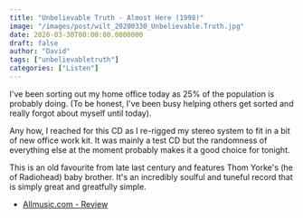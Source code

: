 ```yaml
---
title: "Unbelievable Truth - Almost Here (1998)"
image: "/images/post/wilt_20200330_Unbelievable.Truth.jpg"
date: 2020-03-30T00:00:00.0000000
draft: false
author: "David"
tags: ["unbelievabletruth"]
categories: ["Listen"]
---
```

I've been sorting out my home office today as 25% of the population is probably doing. (To be honest, I've been busy helping others get sorted and really forgot about myself until today).   
  
Any how, I reached for this CD as I re-rigged my stereo system to fit in a bit of new office work kit. It was mainly a test CD but the randomness of everything else at the moment probably makes it a good choice for tonight.    
  
This is an old favourite from late last century and features Thom Yorke's (he of Radiohead) baby brother. It's an incredibly soulful and tuneful record that is simply great and greatfully simple.

- [Allmusic.com - Review](https://www.allmusic.com/album/almost-here-mw0000601194)